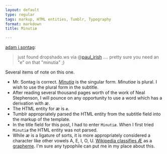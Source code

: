 ```yaml
---
layout: default
type: regular
tags: markup, HTML entities, Tumblr, Typography
format: markdown
title: Minutiæ

---
```

[adam j.sontag](http://twitter.com/ajpiano/status/25907892669):

> just found dropshado.ws via @[paul_irish](http://twitter.com/paul_irish) .... pretty sure you need an "e" on that "minutia" ;)

Several items of note on this one.

 - Mr. Sontag is correct. [_Minutia_](http://dictionary.reference.com/browse/minutia) is the singular form. _Minutiae_ is plural. I wish to use the plural form in the subtitle. 
 - After reading several thousand pages worth of the work of Neal Stephenson, I will pounce on any opportunity to use a word which has a derivation with _æ_. 
 - The HTML entity for _æ_ is `æ`.
 - Tumblr appropriately parsed the HTML entity from the subtitle field into the markup of the template.
 - In the title field for this post, I had to enter `Minutiæ`.  When I first tried `Minutiæ` the HTML entity was not parsed.
 - While _æ_ is a ligature of sorts, it is more appropriately considered a character like other vowels A, E, I, O, U.  [Wikipedia classifies Æ](http://en.wikipedia.org/wiki/%C3%86) as a [grapheme](http://en.wikipedia.org/wiki/Grapheme). I'm sure any typophile can put me in my place about this.